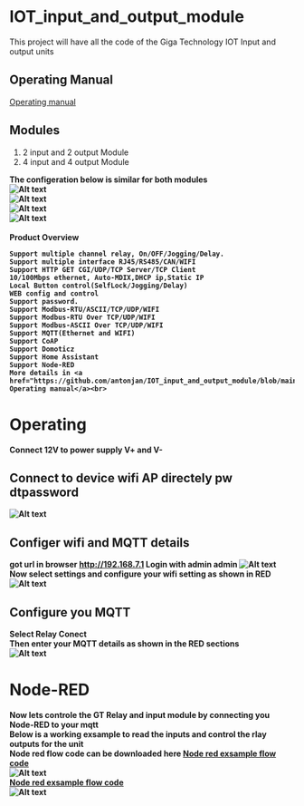 # IOT_input_and_output_module
This project will have all the code of the Giga Technology IOT Input and output units<br>
## Operating Manual
<a href="https://github.com/antonjan/IOT_input_and_output_module/blob/main/doc/user_manual_en.pdf"> Operating manual</a><br>
## Modules
1) 2 input and 2 output Module<br>
2) 4 input and 4 output Module<b> 
    
The configeration below is similar for both modules<br>
![Alt text](images/mqtt_2in_2out_Cont_12.png?raw=true "2in 2 out Module")<br>
![Alt text](images/mqtt_2in_2out_Cont_11.png?raw=true "2in 2 out Module")<br>
![Alt text](images/mqtt_2in_2out_Cont_10.png?raw=true "2in 2 out Module")<br>
![Alt text](images/mqtt_2in_2out_Cont_8.png?raw=true "2in 2 out Module")<br>    
Product Overview

    Support multiple channel relay, On/OFF/Jogging/Delay.
    Support multiple interface RJ45/RS485/CAN/WIFI
    Support HTTP GET CGI/UDP/TCP Server/TCP Client
    10/100Mbps ethernet, Auto-MDIX,DHCP ip,Static IP
    Local Button control(SelfLock/Jogging/Delay)
    WEB config and control
    Support password.
    Support Modbus-RTU/ASCII/TCP/UDP/WIFI
    Support Modbus-RTU Over TCP/UDP/WIFI
    Support Modbus-ASCII Over TCP/UDP/WIFI
    Support MQTT(Ethernet and WIFI)
    Support CoAP
    Support Domoticz
    Support Home Assistant
    Support Node-RED
    More details in <a href="https://github.com/antonjan/IOT_input_and_output_module/blob/main/doc/user_manual_en.pdf"> Operating manual</a><br>
# Operating

Connect 12V to power supply V+ and V-

## Connect to device wifi AP directely pw dtpassword
![Alt text](images/mqtt_2in_2out_Cont_15.png?raw=true "2in 2 out Module")<br>

## Configer wifi and MQTT details
got url in browser http://192.168.7.1 Login with admin admin
![Alt text](images/mqtt_2in_2out_Cont_2.png?raw=true "2in 2 out Module")<br>
Now select settings and configure your wifi setting as shown in RED<br>
![Alt text](images/mqtt_2in_2out_Cont_16.png?raw=true "2in 2 out Module")<br>

## Configure you MQTT
Select Relay Conect<br>
Then enter your MQTT details as shown in the RED sections<br>
![Alt text](images/mqtt_2in_2out_Cont_17.png?raw=true "2in 2 out Module")<br>

    

# Node-RED<br>
Now lets controle the GT Relay and input module by connecting you Node-RED to your mqtt<br>
Below is a working exsample to read the inputs and control the rlay outputs for the unit<br>
Node red flow code can be downloaded here <a href="https://github.com/antonjan/IOT_input_and_output_module/blob/main/node-red/flows_gt_mqtt_relay.json">Node red exsample flow code </a> <br>
![Alt text](images/mqtt_2in_2out_Cont_13.png?raw=true "2in 2 out Module")<br>
<a href="https://github.com/antonjan/IOT_input_and_output_module/blob/main/node-red/flows_gt_mqtt_relay.json">Node red exsample flow code </a> <br>
![Alt text](images/mqtt_2in_2out_Cont_18.png?raw=true "2in 2 out Module")<br>
